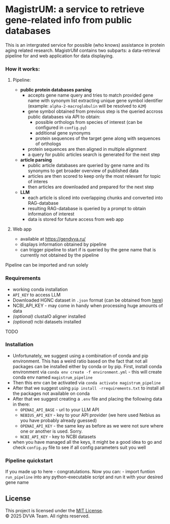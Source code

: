 # MagistrUM: a service to retrieve gene-related info from public databases

This is an intergrated service for possible (who knows) assistance in protein aging related research. MagistrUM contains two subparts: a data-retrieval pipeline for and web application for data displaying.

### How it works:
1) Pipeline:
    - **public protein databases parsing**
        - accepts gene name query and tries to match provided gene name with synonym list extracting unique gene symbol identifier (example: `alpha-2-macroglobulin` will be resolved to `A2M`)
        - gene symbol obtained from previous step is the queried accross public databases via API to obtain:
            - possible orthologs from species of interest (can be configured in `config.py`)
            - additional gene synonyms
            - protein sequences of the target gene along with sequences of orthologs
        - protein sequences are then aligned in multiple alignment
        - a query for public articles search is generated for the next step
    - **article parsing**
        - public article databases are queried by gene name and its synonyms to get broader overview of published data
        - articles are then scored to keep only the most relevant for topic of interes
        - then articles are downloaded and prepared for the next step
    - **LLM**
        - each article is sliced into overlapping chunks and converted into RAG-database
        - resulting RAG-database is queried by a prompt to obtain information of interest
        - data is stored for future access from web app

2) Web app 
    - available at https://gendvva.ru/
    - displays information obtained by pipeline
    - can trigger pipeline to start if is queried by the gene name that is currently not obtained by the pipeline


Pipeline can be imported and run solely

### Requirements
- working conda installation
- `API_KEY` to access LLM
- Downloaded HGNC dataset in `.json` format (can be obtained from [here](https://storage.googleapis.com/public-download-files/hgnc/json/json/non_alt_loci_set.json))
- NCBI_API_KEY - may come in handy when processing huge amounts of data
- *(optional)* clustalO aligner installed
- *(optional)* ncbi datasets installed


TODO

### Installation
- Unfortunately, we suggest using a combination of conda and pip environment. This has a weird ratio based on the fact that not all packages can be installed either by conda or by pip. First, install conda environment via `conda env create -f environment.yml` - this will create conda env named `magistrum_pipeline`
- Then this env can be activated via `conda activate magistrum_pipeline`
- After that we suggest using `pip install -rrequirements.txt` to install all the packages not available on conda
- After that we suggest creating a `.env` file and placing the following data in there:
    - `OPENAI_API_BASE` - url to your LLM API
    - `NEBIUS_API_KEY` - key to your API provider (we here used Nebius as you have probably already guessed)
    - `OPENAI_API_KEY` - the same key as before as we were not sure where one or another is used. Sorry.
    - `NCBI_API_KEY` - key to NCBI datasets
- when you have managed all the keys, it might be a good idea to go and check `config.py` file to see if all config parameters suit you well

### Pipeline quickstart
If you made up to here - congratulations. Now you can:
    - import funtion `run_pipeline` into any python-executable script and run it with your desired gene name

## License
This project is licensed under the [MIT License](LICENSE).  
© 2025 DVVA Team. All rights reserved.